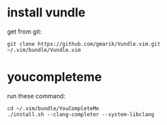 # install vundle

get from git:

    git clone https://github.com/gmarik/Vundle.vim.git ~/.vim/bundle/Vundle.vim

# youcompleteme

run these command:

    cd ~/.vim/bundle/YouCompleteMe
    ./install.sh --clang-completer --system-libclang

